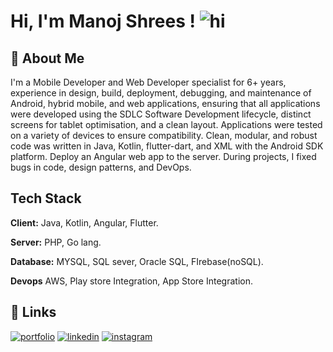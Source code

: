
# Hi, I'm Manoj Shrees ! ![hi](https://media.tenor.com/CigpzapemsoAAAAi/hi-robot.gif)

## 🚀 About Me
I'm a Mobile Developer and Web Developer specialist for 6+ years, experience in design, build, deployment, debugging, and maintenance of Android, hybrid mobile, and web applications, ensuring that all applications were developed using the SDLC Software Development lifecycle, distinct screens for tablet optimisation, and a clean layout. Applications were tested on a variety of devices to ensure compatibility. Clean, modular, and robust code was written in Java, Kotlin, flutter-dart, and XML with the Android SDK platform. Deploy an Angular web app to the server. During projects, I fixed bugs in code, design patterns, and DevOps.


## Tech Stack

**Client:** Java, Kotlin, Angular, Flutter.

**Server:** PHP, Go lang.

**Database:** MYSQL, SQL sever, Oracle SQL, FIrebase(noSQL).

**Devops** AWS, Play store Integration, App Store Integration.


## 🔗 Links
[![portfolio](https://img.shields.io/badge/my_portfolio-000?style=for-the-badge&logo=ko-fi&logoColor=white)](https://manojshrees.dev/) 
[![linkedin](https://img.shields.io/badge/linkedin-0A66C2?style=for-the-badge&logo=linkedin&logoColor=white)](https://www.linkedin.com/in/manoj-kumar-shrees-a90130212/) 
[![instagram](https://img.shields.io/badge/twitter-1DA1F2?style=for-the-badge&logo=twitter&logoColor=white)](https://twitter.com/)


